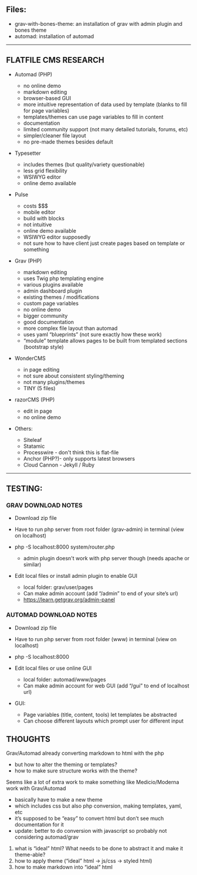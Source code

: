 
## Files:
- grav-with-bones-theme: an installation of grav with admin plugin and bones theme
- automad: installation of automad


***

## FLATFILE CMS RESEARCH

- Automad (PHP)
	- no online demo
	- markdown editing 
	+ browser-based GUI
	+ more intuitive representation of data used by template (blanks to fill for page variables)
	+ templates/themes can use page variables to fill in content
	+ documentation
	- limited community support (not many detailed tutorials, forums, etc)
	+ simpler/cleaner file layout
	- no pre-made themes besides default

- Typesetter
	+ includes themes (but quality/variety questionable)
	- less grid flexibility
	+ WSIWYG editor
	- online demo available


- Pulse
	- costs $$$
	+ mobile editor
	- build with blocks
	- not intuitive
	- online demo available
	- WSIWYG editor supposedly
	- not sure how to have client just create pages based on template or something

- Grav (PHP)
	- markdown editing
	- uses Twig php templating engine 
	+ various plugins available
	+ admin dashboard plugin
	+ existing themes / modifications
	+ custom page variables
	- no online demo
	+ bigger community
	+ good documentation
	- more complex file layout than automad
	- uses yaml “blueprints” (not sure exactly how these work)
	+ “module” template allows pages to be built from templated sections (bootstrap style)


- WonderCMS
	+ in page editing
	- not sure about consistent styling/theming
	- not many plugins/themes
	+ TINY (5 files)

- razorCMS (PHP)
	+ edit in page
	- no online demo

- Others:
	- Siteleaf
	- Statamic
	- Processwire - don't think this is flat-file
	- Anchor (PHP?)- only supports latest browsers
	- Cloud Cannon - Jekyll / Ruby

***

## TESTING:

### GRAV DOWNLOAD NOTES

- Download zip file
- Have to run php server from root folder (grav-admin) in terminal (view on localhost)
- php -S localhost:8000 system/router.php
	- admin plugin doesn't work with php server though (needs apache or similar)

- Edit local files or install admin plugin to enable GUI
	- local folder: grav/user/pages
	- Can make admin account (add “/admin” to end of your site’s url)
	- https://learn.getgrav.org/admin-panel



### AUTOMAD DOWNLOAD NOTES

- Download zip file
- Have to run php server from root folder (www) in terminal (view on localhost)
- php -S localhost:8000

- Edit local files or use online GUI
	- local folder: automad/www/pages
	- Can make admin account for web GUI (add “/gui” to end of localhost url)
- GUI:
	- Page variables (title, content, tools) let templates be abstracted
	- Can choose different layouts which prompt user for different input

## THOUGHTS

Grav/Automad already converting markdown to html with the php
- but how to alter the theming or templates?
- how to make sure structure works with the theme?

Seems like a lot of extra work to make something like Medicio/Moderna work with Grav/Automad
- basically have to make a new theme 
- which includes css but also php conversion, making templates, yaml, etc
- it’s supposed to be “easy” to convert html but don’t see much documentation for it
- update: better to do conversion with javascript so probably not considering automad/grav

1. what is “ideal” html? What needs to be done to abstract it and make it theme-able?
2. how to apply theme (“ideal” html -> js/css -> styled html)
3. how to make markdown into “ideal” html


